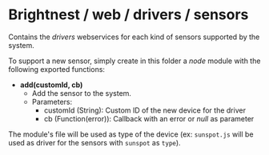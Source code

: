 Brightnest / web / drivers / sensors
==========

Contains the *drivers* webservices for each kind of sensors supported by the system.

To support a new sensor, simply create in this folder a *node* module with the following exported functions:

- **add(customId, cb)**
	- Add the sensor to the system.
    - Parameters:
        - customId (String):		Custom ID of the new device for the driver
        - cb (Function(error)):		Callback with an error or *null* as parameter

The module's file will be used as type of the device (ex: `sunspot.js` will be used as driver for the sensors with `sunspot` as `type`).
